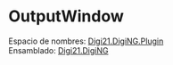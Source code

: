 # OutputWindow

Espacio de nombres: [Digi21.DigiNG.Plugin](../../)  
Ensamblado: [Digi21.DigiNG](../../../digi21.diging/)



